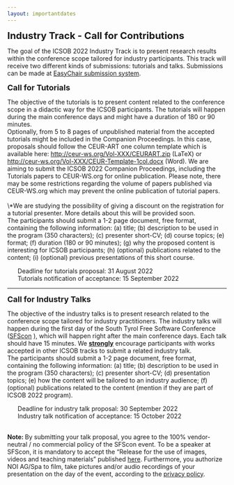 ```yaml
---
layout: importantdates
---
```


<b style="font-size: 22px" id="CallForResearchPapers">Industry Track - Call for Contributions</b>

The goal of the ICSOB 2022 Industry Track is to present research results within the conference scope tailored for industry participants. This track will receive two different kinds of submissions: tutorials and talks. Submissions can be made at <a href="https://easychair.org/conferences/?conf=icsob2022">EasyChair submission system</a>.

<p>
<b style="font-size: 18px">Call for Tutorials</b></p>
The objective of the tutorials is to present content related to the conference scope in a didactic way for the ICSOB participants. The tutorials will happen during the main conference days and might have a duration of 180 or 90 minutes. <br>
Optionally, from 5 to 8 pages of unpublished material from the accepted tutorials might be included in the Companion Proceedings. In this case, proposals should follow the CEUR-ART one column template which is available here: <a href="http://ceur-ws.org/Vol-XXX/CEURART.zip">http://ceur-ws.org/Vol-XXX/CEURART.zip</a> (LaTeX) or <a href="http://ceur-ws.org/Vol-XXX/CEUR-Template-1col.docx">http://ceur-ws.org/Vol-XXX/CEUR-Template-1col.docx</a> (Word). We are aiming to submit the ICSOB 2022 Companion Proceedings, including the Tutorials papers to CEUR-WS.org for online publication. Please note, there may be some restrictions regarding the volume of papers published via CEUR-WS.org which may prevent the online publication of tutorial papers.
<br>
<br>
\*We are studying the possibility of giving a discount on the registration for a tutorial presenter. More details about this will be provided soon.
<br>
The participants should submit a 1-2 page document, free format, containing the following information: (a) title; (b) description to be used in the program (350 characters); (c) presenter short-CV; (d) course topics; (e) format; (f) duration (180 or 90 minutes); (g) why the proposed content is interesting for ICSOB participants; (h) (optional) publications related to the content; (i) (optional) previous presentations of this short course.
<br>

<ul style="list-style: none;">
<li>Deadline for tutorials proposal: 31 August 2022</li>
<li>Tutorials notification of acceptance: 15 September 2022</li>
</ul>
<hr>
<p>
<b style="font-size: 18px">Call for Industry Talks</b></p>
The objective of the industry talks is to present research related to the conference scope tailored for industry practitioners. The industry talks will happen during the first day of the South Tyrol Free Software Conference (<a href="sfscon.it">SFScon</a> ), which will happen right after the main conference days. Each talk should have 15 minutes. We <b><u>strongly</u></b> encourage participants with works accepted in other ICSOB tracks to submit a related industry talk.
<br>
The participants should submit a 1-2 page document, free format, containing the following information: (a) title; (b) description to be used in the program (350 characters); (c) presenter short-CV;  (d) presentation topics; (e) how the content will be tailored to an industry audience; (f) (optional) publications related to the content (mention if they are part of ICSOB 2022 program).
<br>
<ul style="list-style: none;">
<li>Deadline for industry talk proposal: 30 September 2022</li>
<li>Industry talk notification of acceptance:  15 October 2022</li>
</ul>
<br>
<b>Note: </b>By submitting your talk proposal, you agree to the 100% vendor-neutral / no commercial policy of the SFScon event. To be a speaker at SFScon, it is mandatory to accept the “Release for the use of images, videos and teaching materials” published <a href="https://cloud.opendatahub.bz.it/index.php/s/rWzg4NeC87KSYBR">here</a>. Furthermore, you authorize NOI AG/Spa to film, take pictures and/or audio recordings of your presentation on the day of the event, according to the <a href="https://cloud.opendatahub.bz.it/index.php/s/exgf6mzYMS6os6Y">privacy policy</a>.

